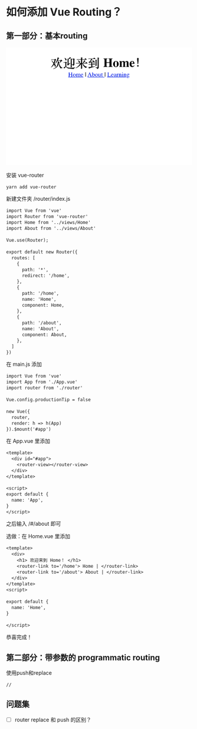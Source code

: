 # 如何添加 Vue Routing？

## 第一部分：基本routing
![img routing](./src/img/img_routing.png)

安装 vue-router
```
yarn add vue-router 
```

新建文件夹 /router/index.js
```
import Vue from 'vue'
import Router from 'vue-router'
import Home from '../views/Home'
import About from '../views/About'

Vue.use(Router);

export default new Router({
  routes: [
    {
      path: '*',
      redirect: '/home',
    },
    {
      path: '/home',
      name: 'Home',
      component: Home,
    },
    {
      path: '/about',
      name: 'About',
      component: About,
    },
  ]
})
```

在 main.js 添加
```
import Vue from 'vue'
import App from './App.vue'
import router from './router'

Vue.config.productionTip = false

new Vue({
  router,
  render: h => h(App)
}).$mount('#app')
```

在 App.vue 里添加
```
<template>
  <div id="#app">
    <router-view></router-view>
  </div>  
</template>

<script>
export default {
  name: 'App',   
}
</script>
```
之后输入 /#/about 即可

选做：在 Home.vue 里添加
```
<template>
  <div>
    <h1> 欢迎来到 Home！ </h1>
    <router-link to='/home'> Home | </router-link> 
    <router-link to='/about'> About | </router-link>
  </div>
</template>
<script>

export default {
  name: 'Home',
}

</script>
```
恭喜完成！

## 第二部分：带参数的 programmatic routing
使用push和replace
```
//
```


## 问题集
- [ ] router replace 和 push 的区别？

